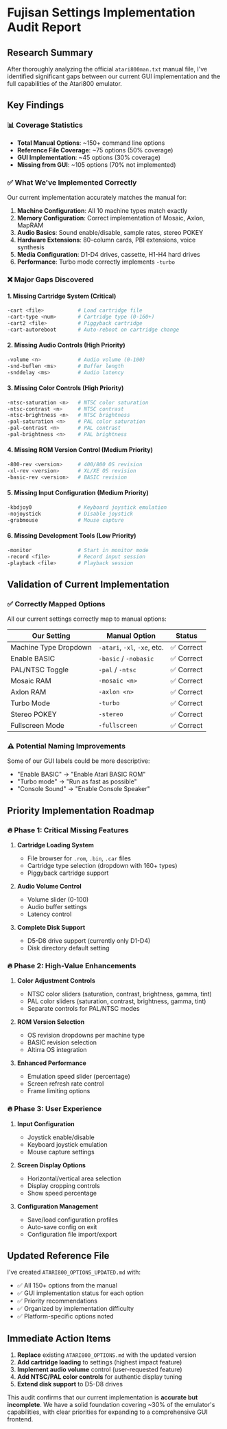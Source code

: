 # Fujisan Settings Implementation Audit Report

## Research Summary

After thoroughly analyzing the official `atari800man.txt` manual file, I've identified significant gaps between our current GUI implementation and the full capabilities of the Atari800 emulator.

## Key Findings

### 📊 **Coverage Statistics**
- **Total Manual Options**: ~150+ command line options
- **Reference File Coverage**: ~75 options (50% coverage)
- **GUI Implementation**: ~45 options (30% coverage)
- **Missing from GUI**: ~105 options (70% not implemented)

### ✅ **What We've Implemented Correctly**
Our current implementation accurately matches the manual for:

1. **Machine Configuration**: All 10 machine types match exactly
2. **Memory Configuration**: Correct implementation of Mosaic, Axlon, MapRAM
3. **Audio Basics**: Sound enable/disable, sample rates, stereo POKEY
4. **Hardware Extensions**: 80-column cards, PBI extensions, voice synthesis
5. **Media Configuration**: D1-D4 drives, cassette, H1-H4 hard drives
6. **Performance**: Turbo mode correctly implements `-turbo`

### ❌ **Major Gaps Discovered**

#### 1. **Missing Cartridge System** (Critical)
```bash
-cart <file>           # Load cartridge file
-cart-type <num>       # Cartridge type (0-160+)
-cart2 <file>          # Piggyback cartridge
-cart-autoreboot       # Auto-reboot on cartridge change
```

#### 2. **Missing Audio Controls** (High Priority)
```bash
-volume <n>            # Audio volume (0-100)
-snd-buflen <ms>       # Buffer length
-snddelay <ms>         # Audio latency
```

#### 3. **Missing Color Controls** (High Priority)
```bash
-ntsc-saturation <n>   # NTSC color saturation
-ntsc-contrast <n>     # NTSC contrast
-ntsc-brightness <n>   # NTSC brightness
-pal-saturation <n>    # PAL color saturation
-pal-contrast <n>      # PAL contrast
-pal-brightness <n>    # PAL brightness
```

#### 4. **Missing ROM Version Control** (Medium Priority)
```bash
-800-rev <version>     # 400/800 OS revision
-xl-rev <version>      # XL/XE OS revision
-basic-rev <version>   # BASIC revision
```

#### 5. **Missing Input Configuration** (Medium Priority)
```bash
-kbdjoy0               # Keyboard joystick emulation
-nojoystick            # Disable joystick
-grabmouse             # Mouse capture
```

#### 6. **Missing Development Tools** (Low Priority)
```bash
-monitor               # Start in monitor mode
-record <file>         # Record input session
-playback <file>       # Playback session
```

## Validation of Current Implementation

### ✅ **Correctly Mapped Options**
All our current settings correctly map to manual options:

| Our Setting | Manual Option | Status |
|-------------|---------------|--------|
| Machine Type Dropdown | `-atari`, `-xl`, `-xe`, etc. | ✅ Correct |
| Enable BASIC | `-basic` / `-nobasic` | ✅ Correct |
| PAL/NTSC Toggle | `-pal` / `-ntsc` | ✅ Correct |
| Mosaic RAM | `-mosaic <n>` | ✅ Correct |
| Axlon RAM | `-axlon <n>` | ✅ Correct |
| Turbo Mode | `-turbo` | ✅ Correct |
| Stereo POKEY | `-stereo` | ✅ Correct |
| Fullscreen Mode | `-fullscreen` | ✅ Correct |

### ⚠️ **Potential Naming Improvements**
Some of our GUI labels could be more descriptive:
- "Enable BASIC" → "Enable Atari BASIC ROM"
- "Turbo mode" → "Run as fast as possible"
- "Console Sound" → "Enable Console Speaker"

## Priority Implementation Roadmap

### 🔥 **Phase 1: Critical Missing Features**
1. **Cartridge Loading System**
   - File browser for `.rom`, `.bin`, `.car` files
   - Cartridge type selection (dropdown with 160+ types)
   - Piggyback cartridge support

2. **Audio Volume Control**
   - Volume slider (0-100)
   - Audio buffer settings
   - Latency control

3. **Complete Disk Support**
   - D5-D8 drive support (currently only D1-D4)
   - Disk directory default setting

### 🔥 **Phase 2: High-Value Enhancements**
1. **Color Adjustment Controls**
   - NTSC color sliders (saturation, contrast, brightness, gamma, tint)
   - PAL color sliders (saturation, contrast, brightness, gamma, tint)
   - Separate controls for PAL/NTSC modes

2. **ROM Version Selection**
   - OS revision dropdowns per machine type
   - BASIC revision selection
   - Altirra OS integration

3. **Enhanced Performance**
   - Emulation speed slider (percentage)
   - Screen refresh rate control
   - Frame limiting options

### 🔥 **Phase 3: User Experience**
1. **Input Configuration**
   - Joystick enable/disable
   - Keyboard joystick emulation
   - Mouse capture settings

2. **Screen Display Options**
   - Horizontal/vertical area selection
   - Display cropping controls
   - Show speed percentage

3. **Configuration Management**
   - Save/load configuration profiles
   - Auto-save config on exit
   - Configuration file import/export

## Updated Reference File

I've created `ATARI800_OPTIONS_UPDATED.md` with:
- ✅ All 150+ options from the manual
- ✅ GUI implementation status for each option
- ✅ Priority recommendations
- ✅ Organized by implementation difficulty
- ✅ Platform-specific options noted

## Immediate Action Items

1. **Replace** existing `ATARI800_OPTIONS.md` with the updated version
2. **Add cartridge loading** to settings (highest impact feature)
3. **Implement audio volume** control (user-requested feature)
4. **Add NTSC/PAL color controls** for authentic display tuning
5. **Extend disk support** to D5-D8 drives

This audit confirms that our current implementation is **accurate but incomplete**. We have a solid foundation covering ~30% of the emulator's capabilities, with clear priorities for expanding to a comprehensive GUI frontend.